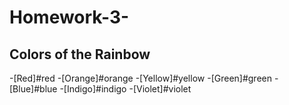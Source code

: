 # Homework-3-

## Colors of the Rainbow

-[Red]#red
-[Orange]#orange
-[Yellow]#yellow
-[Green]#green
-[Blue]#blue
-[Indigo]#indigo
-[Violet]#violet
